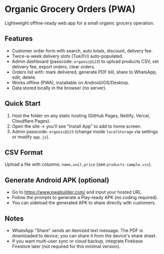# Organic Grocery Orders (PWA)
Lightweight offline-ready web app for a small organic grocery operation.

## Features
- Customer order form with search, auto totals, discount, delivery fee.
- Twice-a-week delivery slots (Tue/Fri) auto-populated.
- Admin dashboard (passcode: `organic@123`) to upload products CSV, set delivery fee, export orders, clear orders.
- Orders list with: mark delivered, generate PDF bill, share to WhatsApp, edit, delete.
- Works offline (PWA), installable on Android/iOS/Desktop.
- Data stored locally in the browser (no server).

## Quick Start
1. Host the folder on any static hosting (GitHub Pages, Netlify, Vercel, Cloudflare Pages).
2. Open the site -> you'll see "Install App" to add to home screen.
3. Admin passcode: `organic@123` (change inside `localStorage` via settings or modify `app.js`).

## CSV Format
Upload a file with columns: `name,unit,price` (see `products-sample.csv`).

## Generate Android APK (optional)
- Go to https://www.pwabuilder.com/ and input your hosted URL.
- Follow the prompts to generate a Play-ready APK (no coding required).
- You can sideload the generated APK to share directly with customers.

## Notes
- WhatsApp "Share" sends an itemized text message. The PDF is downloaded to device; you can share it from the device's share sheet.
- If you want multi-user sync or cloud backup, integrate Firebase Firestore later (not required for this minimal version).
